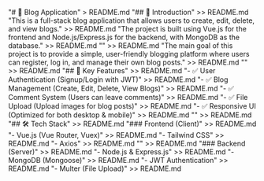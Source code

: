  "# 📝 Blog Application" > README.md
 "## 📌 Introduction" >> README.md
 "This is a full-stack blog application that allows users to create, edit, delete, and view blogs." >> README.md
 "The project is built using Vue.js for the frontend and Node.js/Express.js for the backend, with MongoDB as the database." >> README.md
 "" >> README.md
 "The main goal of this project is to provide a simple, user-friendly blogging platform where users can register, log in, and manage their own blog posts." >> README.md
 "" >> README.md
 "## 🌟 Key Features" >> README.md
 "- ✅ User Authentication (Signup/Login with JWT)" >> README.md
 "- ✅ Blog Management (Create, Edit, Delete, View Blogs)" >> README.md
 "- ✅ Comment System (Users can leave comments)" >> README.md
 "- ✅ File Upload (Upload images for blog posts)" >> README.md
 "- ✅ Responsive UI (Optimized for both desktop & mobile)" >> README.md
 "" >> README.md
 "## 🛠 Tech Stack" >> README.md
 "### Frontend (Client)" >> README.md
 "- Vue.js (Vue Router, Vuex)" >> README.md
 "- Tailwind CSS" >> README.md
 "- Axios" >> README.md
 "" >> README.md
 "### Backend (Server)" >> README.md
 "- Node.js & Express.js" >> README.md
 "- MongoDB (Mongoose)" >> README.md
 "- JWT Authentication" >> README.md
 "- Multer (File Upload)" >> README.md
